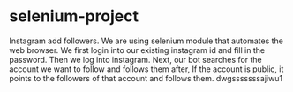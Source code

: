 
# selenium-project
Instagram add followers.
We are using selenium module that automates the web browser. We first login into our existing instagram id and fill in the password. Then we log into instagram. 
Next, our bot searches for the account we want to follow and follows them after, If the account is public, it points to the followers of that account and follows them.
dwgsssssssajiwu1
